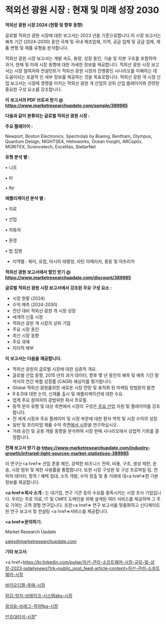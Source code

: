 # 적외선 광원 시장 : 현재 및 미래 성장 2030

<strong>적외선 광원 시장 2024 (현황 및 향후 동향)</strong>

글로벌 적외선 광원 시장에 대한 보고서는 2023 년을 기준으로합니다.이 시장 보고서는 예측 기간 (2024-2030) 동안 국제 및 국내 제조업체, 지역, 공급 업체 및 공급 업체, 제품 변형 및 제품 유형을 분석합니다.

적외선 광원 시장 보고서는 개발 속도, 용량, 성장 동인, 기술 및 자본 구조를 포함하여 과거, 현재 및 미래 시장 동향에 대한 자세한 정보를 제공합니다. 적외선 광원 시장 보고서는 시장 참여자와 컨설턴트가 적외선 광원 시장의 진행중인 시나리오를 이해하는 데 도움이되는 포괄적 인 세부 정보를 제공하는 것을 목표로합니다. 적외선 광원 개 시장 산업 보고서는 시장에 영향을 미치는 적외선 광원 개 산업의 상위 산업 플레이어와 관련된 중요한 구성 요소를 강조합니다.



<strong>이 보고서의 PDF 브로셔 받기 @ <a href=https://www.marketresearchupdate.com/sample/389985>https://www.marketresearchupdate.com/sample/389985</a></strong>



<strong>다음과 같이 분류되는 글로벌 적외선 광원 시장 :</strong>



<strong>주요 플레이어 :</strong>

Newport, Boston Electronics, Spectrolab by Boeing, Bentham, Olympus, Quantum Design, NIGHTSEA, Helioworks, Ocean Insight, ARCoptix, MORITEX, Sciencetech, Excelitas, StellarNet



<strong>유형 분석 별 :</strong>

• 니르

• 미

• ftir



<strong>애플리케이션 분석 별 :</strong>

• 의료

• 산업

• 자동차

• 환경

• 법 집행

<ul>
  <li>지역별 : 북미, 유럽, 아시아 태평양, 라틴 아메리카, 중동 및 아프리카</li>
</ul>


<strong>적외선 광원 보고서에서 할인 받기 @ <a href=https://www.marketresearchupdate.com/discount/389985>https://www.marketresearchupdate.com/discount/389985</a></strong>



<strong>글로벌 적외선 광원 시장 보고서에서 강조된 주요 구성 요소 :</strong>
<ul>
  <li>시장 현황 (2024)</li>
  <li>수익 예측 (2024-2030)</li>
  <li>전년 대비 적외선 광원 개 시장 성장</li>
  <li>세계의 신흥 시장</li>
  <li>적외선 광원 개 시장의 상위 기업</li>
  <li>주요 시장 동인</li>
  <li>최신 시장 동향</li>
  <li>주요 과제</li>
  <li>지리적 해부</li>
</ul>


<strong>이 보고서는 다음을 제공합니다.</strong>
<ul>
  <li>적외선 광원의 글로벌 시장에 대한 심층적 개요.</li>
  <li>글로벌 산업 동향, 2015 년의 과거 데이터, 향후 몇 년 동안의 예측 및 예측 기간 말까지의 연간 복합 성장률 (CAGR) 예상치를 평가합니다.</li>
  <li>Global 적외선 광원를위한 새로운 시장 전망 및 표적화 된 마케팅 방법론의 발견</li>
  <li>R &amp; D에 대한 논의, 신제품 출시 및 애플리케이션에 대한 수요.</li>
  <li>업계 주요 참여자의 광범위한 회사 프로필.</li>
  <li>동적 분자 유형 및 대상 측면에서 시장의 구성은<a href=> 주요 산</a>업 자원 및 플레이어를 강조합니다.</li>
  <li>전 세계 시장과 주요 플레이어 및 시장 부문에 대한 환자 역학 및 시장 수익의 성장.</li>
  <li>일반 및 프리미엄 제품 수익 측면<a href=>에서 시</a>장을 연구하십시오.</li>
  <li>거래 승인 및 공동 개발 동향을 분석하여 시장 판매 시나리오에서 상업적 기회를 결정합니다.</li>
</ul>



<strong>전체 보고서 받기 @ <a href=https://www.marketresearchupdate.com/industry-growth/infrared-light-sources-market-statistices-389985>https://www.marketresearchupdate.com/industry-growth/infrared-light-sources-market-statistices-389985</a></strong>

이 연구는<a href=> 산업 존중</a> 체인, 강력한 비즈니스 전략, 비용, 구조, 생성 제한, 운송, 시장 범위 및 제한 사용률을 통합합니다. 또한 시장 구성원 및 구성 프로파일 링, 연락처 데이터, 항목 / 혜택 침대, 소득 개발, 수익 창출 및 총 거래에 대<a href=>한 기본 </a>정보를 제공합니다.



<strong><a href=>회사 소</a>개 :</strong>
는 대기업, 연구 기관 등의 수요를 충족시키는 시장 조사 기업입니다. 우리는 주로 의료, IT 및 CMFE 도메인을 위해 설계된 여러 서비스를 제공하며 그 주요 기여는 고객 경험 연구입니다. 또한<a href=> 연구 보</a>고서를 맞춤화하고 신디케이트 된 연구 보고서 및 컨설팅 <a href=>서비스</a>를 제공합니다.



<strong><a href=>문의하기:</a></strong>

Market Research Update

sales@marketresearchupdate.com



<strong>기타 보고서:</strong>

<a href=https://kr.linkedin.com/pulse/자산-관리-소프트웨어-시장-규모-및-성장-2023-isdailynews?trk=public_post_feed-article-content>자산-관리-소프트웨어-시장</a>

<a href=https://www.linkedin.com/pulse/바이오디젤-촉매-시장-현재-및-미래-성장-2029-trendsetters-talk-360-analysis/>바이오디젤-촉매-시장</a>

<a href=https://www.linkedin.com/pulse/잠김-방지-브레이크-시스템abs-시장-현재-및-미래-성장-2029-isdailynews-hrksf/>잠김-방지-브레이크-시스템abs-시장</a>

<a href=https://www.linkedin.com/pulse/광섬유-브래그-격자fbg-시장-동향-및-성장-전망-analytics-alchemy-360-analysis-hesvf/>광섬유-브래그-격자fbg-시장</a>

<a href=https://www.linkedin.com/pulse/인조대리석-시장-진입-전략-및-위험-평가2030년-survey-savvy-insights-360-analysis-rmu2c/>인조대리석-시장</a>"
